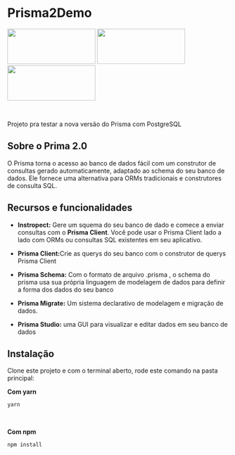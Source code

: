 # Prisma2Demo
<img src="https://user-images.githubusercontent.com/51219408/97981684-6f615a00-1db1-11eb-9976-eb40bbcec982.png" width="200" height="80" />  <img src="https://user-images.githubusercontent.com/51219408/97982832-1abede80-1db3-11eb-9dc6-fcd20cd757ca.png" width="200" height="80" /> 
<img src="https://user-images.githubusercontent.com/51219408/97983194-adf81400-1db3-11eb-94d6-c5499bb5a708.png" width="200" height="80" />

 <br>
 
Projeto pra testar a nova versão do Prisma com PostgreSQL

 

## Sobre o Prima 2.0

O Prisma torna o acesso ao banco de dados fácil com um construtor de consultas gerado automaticamente, adaptado ao schema do seu banco de dados. Ele fornece uma alternativa para ORMs tradicionais e construtores de consulta SQL. 

## Recursos e funcionalidades

- <b>Instropect:</b> Gere um squema do seu banco de dado e comece a enviar consultas com o <b>Prisma Client</b>. Você pode usar o Prisma Client lado a lado com ORMs ou consultas SQL existentes em seu aplicativo.

- <b>Prisma Client:</b>Crie as querys do seu banco com o construtor de querys Prisma Client

- <b>Prisma Schema:</b> Com o formato de arquivo .prisma , o schema do prisma usa sua própria linguagem de modelagem de dados para definir a forma dos dados do seu banco

- <b>Prisma Migrate:</b> Um sistema declarativo de modelagem e migração de dados.

- <b>Prisma Studio:</b> uma GUI para visualizar e editar dados em seu banco de dados

## Instalação

Clone este projeto e com o terminal aberto, rode este comando na pasta principal: <br>

<b>Com yarn</b>
```sh
yarn 
```
<br>

<b>Com npm</b>
```sh
npm install
```


